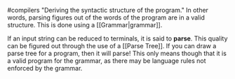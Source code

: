 #compilers 
"Deriving the syntactic structure of the program." In other words, parsing figures out of the words of the program are in a valid structure. This is done using a [[Grammar|grammar]].

If an input string can be reduced to terminals, it is said to **parse**. This quality can be figured out through the use of a [[Parse Tree]]. If you can draw a parse tree for a program, then it will parse! This only means though that it is a valid program for the grammar, as there may be language rules not enforced by the grammar.